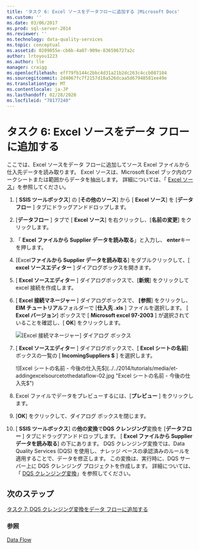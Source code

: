 ```yaml
---
title: 'タスク 6: Excel ソースをデータフローに追加する |Microsoft Docs'
ms.custom: ''
ms.date: 03/06/2017
ms.prod: sql-server-2014
ms.reviewer: ''
ms.technology: data-quality-services
ms.topic: conceptual
ms.assetid: 0209055e-cb6b-4a07-909e-836596727a2c
author: lrtoyou1223
ms.author: lle
manager: craigg
ms.openlocfilehash: eff79fb144c2bbc4d31a21b2dc263c4ccb087104
ms.sourcegitcommit: 2d4067fc7f2157d10a526dcaa5d67948581ee49e
ms.translationtype: MT
ms.contentlocale: ja-JP
ms.lasthandoff: 02/28/2020
ms.locfileid: "78177240"
---
```

# <a name="task-6-adding-excel-source-to-the-data-flow"></a>タスク 6: Excel ソースをデータ フローに追加する
  ここでは、Excel ソースをデータ フローに追加してソース Excel ファイルから仕入先データを読み取ります。 Excel ソースは、Microsoft Excel ブック内のワークシートまたは範囲からデータを抽出します。 詳細については、「 [Excel ソース](../integration-services/data-flow/excel-source.md)」を参照してください。

1.  [ **SSIS ツールボックス**] の [**その他のソース**] から [ **Excel ソース**] を [**データフロー** ] タブにドラッグアンドドロップします。

2.  [**データフロー** ] タブで [ **Excel ソース**] を右クリックし、[**名前の変更**] をクリックします。

3.  「 **Excel ファイルから Supplier データを読み取る**」と入力し、 **enter**キーを押します。

4.  [Excel**ファイルから Supplier データを読み取る**] をダブルクリックして、[ **excel ソースエディター** ] ダイアログボックスを開きます。

5.  [ **Excel ソースエディター** ] ダイアログボックスで、[**新規**] をクリックして excel 接続を作成します。

6.  [ **Excel 接続マネージャー** ] ダイアログボックスで、 **[参照**] をクリックし、 **EIM チュートリアル**フォルダーで [**仕入先 .xls** ] ファイルを選択します。 [ **Excel バージョン**] ボックスで [ **Microsoft excel 97-2003** ] が選択されていることを確認し、[ **OK**] をクリックします。

     ![[Excel 接続マネージャー] ダイアログ ボックス](../../2014/tutorials/media/et-addingexcelsourcetothedataflow-01.jpg "[Excel 接続マネージャー] ダイアログ ボックス")

7.  [ **Excel ソースエディター** ] ダイアログボックスで、[ **Excel シートの名前**] ボックスの一覧の [ **IncomingSuppliers $** ] を選択します。

     ![Excel シートの名前 - 今後の仕入先$](../../2014/tutorials/media/et-addingexcelsourcetothedataflow-02.jpg "Excel シートの名前 - 今後の仕入先$")

8.  Excel ファイルでデータをプレビューするには、[**プレビュー** ] をクリックします。

9. [**OK**] をクリックして、ダイアログ ボックスを閉じます。

10. [ **SSIS ツールボックス**] の**他の変換**で**DQS クレンジング**変換を [**データフロー** ] タブにドラッグアンドドロップします。 [ **Excel ファイルから Supplier データを読み取る**] の下にあります。 DQS クレンジング変換では、Data Quality Services (DQS) を使用し、ナレッジ ベースの承認済みのルールを適用することで、データを修正します。 この変換は、実行時に、DQS サーバー上に DQS クレンジング プロジェクトを作成します。 詳細については、「 [DQS クレンジング変換](https://msdn.microsoft.com/library/ee677619.aspx)」を参照してください。

## <a name="next-step"></a>次のステップ

[タスク 7: DQS クレンジング変換をデータ フローに追加する](task-7-adding-dqs-cleansing-transform-to-the-data-flow.md)

### <a name="see-also"></a>参照

[Data Flow](../integration-services/data-flow/data-flow.md)
